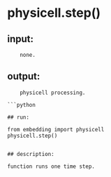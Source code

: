 # physicell.step()

## input:
```
    none.

```

## output:
```
    physicell processing.

```python

## run:
```
    from embedding import physicell
    physicell.step()

```

## description:
```
    function runs one time step.
```